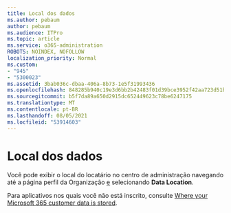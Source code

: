 ```yaml
---
title: Local dos dados
ms.author: pebaum
author: pebaum
ms.audience: ITPro
ms.topic: article
ms.service: o365-administration
ROBOTS: NOINDEX, NOFOLLOW
localization_priority: Normal
ms.custom:
- "945"
- "5300023"
ms.assetid: 3bab036c-dbaa-406a-8b73-1e5f31993436
ms.openlocfilehash: 848285b940c19e3d6bb2b42483f01d39bce3952f42aa723d51b1a6392f0f1dcc
ms.sourcegitcommit: b5f7da89a650d2915dc652449623c78be6247175
ms.translationtype: MT
ms.contentlocale: pt-BR
ms.lasthandoff: 08/05/2021
ms.locfileid: "53914603"
---
```

# <a name="data-location"></a>Local dos dados

Você pode exibir o local do locatário no centro de administração navegando até a página perfil da Organização [  e](https://admin.microsoft.com/AdminPortal/Home#/Settings/OrganizationProfile) selecionando **Data Location**.

Para aplicativos nos quais você não está inscrito, consulte [Where your Microsoft 365 customer data is stored](https://docs.microsoft.com/office365/enterprise/o365-data-locations).
